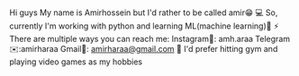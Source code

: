 Hi guys My name is Amirhossein but I'd rather to be called amir😁
💻
So, currently I'm working with python and learning ML(machine learning)🤖
⚡️
There are multiple ways you can reach me:
Instagram📱: amh.araa
Telegram✉️:amirharaa
Gmail📧: amirharaa@gmail.com
🦥
I'd prefer hitting gym and playing video games as my hobbies




